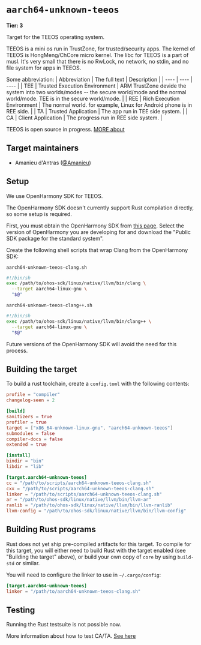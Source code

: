 # `aarch64-unknown-teeos`

**Tier: 3**

Target for the TEEOS operating system.

TEEOS is a mini os run in TrustZone, for trusted/security apps. The kernel of TEEOS is HongMeng/ChCore micro kernel. The libc for TEEOS is a part of musl.
It's very small that there is no RwLock, no network, no stdin, and no file system for apps in TEEOS.

Some abbreviation:
| Abbreviation | The full text | Description |
|  ----  | ----  | ---- |
| TEE | Trusted Execution Environment | ARM TrustZone devide the system into two worlds/modes -- the secure world/mode and the normal world/mode. TEE is in the secure world/mode. |
| REE | Rich Execution Environment | The normal world. for example, Linux for Android phone is in REE side. |
| TA | Trusted Application | The app run in TEE side system. |
| CA | Client Application | The progress run in REE side system. |

TEEOS is open source in progress. [MORE about](https://gitee.com/opentrustee-group)

## Target maintainers

- Amanieu d'Antras ([@Amanieu](https://github.com/Amanieu))

## Setup
We use OpenHarmony SDK for TEEOS.

The OpenHarmony SDK doesn't currently support Rust compilation directly, so
some setup is required.

First, you must obtain the OpenHarmony SDK from [this page](https://gitee.com/openharmony/docs/tree/master/en/release-notes).
Select the version of OpenHarmony you are developing for and download the "Public SDK package for the standard system".

Create the following shell scripts that wrap Clang from the OpenHarmony SDK:

`aarch64-unknown-teeos-clang.sh`

```sh
#!/bin/sh
exec /path/to/ohos-sdk/linux/native/llvm/bin/clang \
  --target aarch64-linux-gnu \
  "$@"
```

`aarch64-unknown-teeos-clang++.sh`

```sh
#!/bin/sh
exec /path/to/ohos-sdk/linux/native/llvm/bin/clang++ \
  --target aarch64-linux-gnu \
  "$@"
```

Future versions of the OpenHarmony SDK will avoid the need for this process.

## Building the target

To build a rust toolchain, create a `config.toml` with the following contents:

```toml
profile = "compiler"
changelog-seen = 2

[build]
sanitizers = true
profiler = true
target = ["x86_64-unknown-linux-gnu", "aarch64-unknown-teeos"]
submodules = false
compiler-docs = false
extended = true

[install]
bindir = "bin"
libdir = "lib"

[target.aarch64-unknown-teeos]
cc = "/path/to/scripts/aarch64-unknown-teeos-clang.sh"
cxx = "/path/to/scripts/aarch64-unknown-teeos-clang.sh"
linker = "/path/to/scripts/aarch64-unknown-teeos-clang.sh"
ar = "/path/to/ohos-sdk/linux/native/llvm/bin/llvm-ar"
ranlib = "/path/to/ohos-sdk/linux/native/llvm/bin/llvm-ranlib"
llvm-config = "/path/to/ohos-sdk/linux/native/llvm/bin/llvm-config"
```

## Building Rust programs

Rust does not yet ship pre-compiled artifacts for this target. To compile for
this target, you will either need to build Rust with the target enabled (see
"Building the target" above), or build your own copy of `core` by using
`build-std` or similar.

You will need to configure the linker to use in `~/.cargo/config`:
```toml
[target.aarch64-unknown-teeos]
linker = "/path/to/aarch64-unknown-teeos-clang.sh"
```

## Testing

Running the Rust testsuite is not possible now.

More information about how to test CA/TA. [See here](https://gitee.com/openharmony-sig/tee_tee_dev_kit/tree/master/docs)
